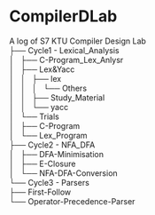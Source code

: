 # CompilerDLab
A log of S7 KTU Compiler Design Lab \
├── Cycle1 - Lexical_Analysis \
│   ├── C-Program_Lex_Anlysr \
│   ├── Lex&Yacc \
│   │   ├── lex \
│   │   │   └── Others \
│   │   ├── Study_Material \
│   │   └── yacc \
│   └── Trials \
│       ├── C-Program \
│       └── Lex_Program \
├── Cycle2 - NFA_DFA \
│   ├── DFA-Minimisation \
│   ├── E-Closure \
│   └── NFA-DFA-Conversion \
└── Cycle3 - Parsers \
    ├── First-Follow \
    └── Operator-Precedence-Parser 
